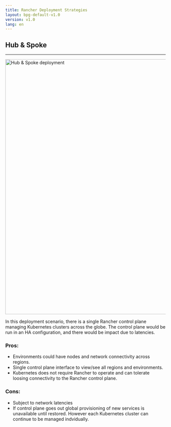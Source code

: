 ```yaml
---
title: Rancher Deployment Strategies
layout: bpg-default-v1.0
version: v1.0
lang: en
---
```


## Hub & Spoke
---
<img src="{{site.baseurl}}/img/bpg/hub-and-spoke.png" width="800" alt="Hub & Spoke deployment">

In this deployment scenario, there is a single Rancher control plane managing Kubernetes clusters  across the globe. The control plane would be run in an HA configuration, and there would be impact due to latencies.

### Pros:

* Environments could have nodes and network connectivity across regions.
* Single control plane interface to view/see all regions and environments.
* Kubernetes does not require Rancher to operate and can tolerate loosing connectivity to the Rancher control plane. 

### Cons:

* Subject to network latencies
* If control plane goes out global provisioning of new services is unavailable until restored. However each Kubernetes cluster can continue to be managed indvidually. 
